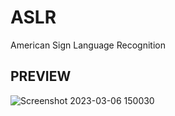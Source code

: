 # ASLR
American Sign Language Recognition 

## PREVIEW
![Screenshot 2023-03-06 150030](https://user-images.githubusercontent.com/29065088/223332943-d6bfe820-bd68-4919-8bb3-10fd5a322a88.jpg)
